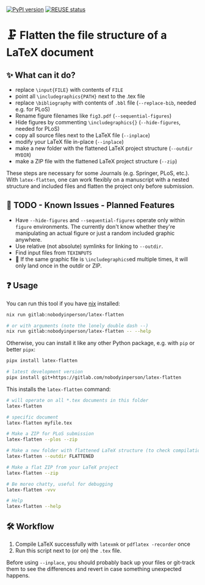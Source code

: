 [![PyPI version](https://badge.fury.io/py/latex-flatten.svg)](https://badge.fury.io/py/latex-flatten)
[![REUSE status](https://api.reuse.software/badge/gitlab.com/nobodyinperson/latex-flatten)](https://api.reuse.software/info/gitlab.com/nobodyinperson/latex-flatten)

# 🗜️ Flatten the file structure of a LaTeX document

## ✨ What can it do?

- replace `\input{FILE}` with contents of `FILE`
- point all `\includegraphics{PATH}` next to the .tex file
- replace `\bibliography` with contents of `.bbl` file (`--replace-bib`, needed e.g. for PLoS)
- Rename figure filenames like `fig3.pdf` (`--sequential-figures`)
- Hide figures by commenting `\includegraphics{}` (`--hide-figures`, needed for PLoS)
- copy all source files next to the LaTeX file (`--inplace`)
- modify your LaTeX file in-place (`--inplace`)
- make a new folder with the flattened LaTeX project structure (`--outdir MYDIR`)
- make a ZIP file with the flattened LaTeX project structure (`--zip`)

These steps are necessary for some Journals (e.g. Springer, PLoS, etc.). 
With `latex-flatten`, one can work flexibly on a manuscript with a nested structure and included files and flatten the project only before submission.

## 📝 TODO - Known Issues - Planned Features

- Have `--hide-figures` and `--sequential-figures` operate only within `figure` environments. The currently don't know whether they're manipulating an actual figure or just a random included graphic anywhere.
- Use relative (not absolute) symlinks for linking to `--outdir`.
- Find input files from `TEXINPUTS`
- 🐛 If the same graphic file is `\includegraphics`ed multiple times, it will only land once in the outdir or ZIP.

## ❓ Usage

You can run this tool if you have [nix](https://nixos.org) installed:

```bash
nix run gitlab:nobodyinperson/latex-flatten

# or with arguments (note the lonely double dash --)
nix run gitlab:nobodyinperson/latex-flatten -- --help
```

Otherwise, you can install it like any other Python package, e.g. with `pip` or better `pipx`:

```bash
pipx install latex-flatten

# latest development version
pipx install git+https://gitlab.com/nobodyinperson/latex-flatten
```

This installs the `latex-flatten` command:

```bash
# will operate on all *.tex documents in this folder
latex-flatten 

# specific document
latex-flatten myfile.tex 

# Make a ZIP for PLoS submission
latex-flatten --plos --zip

# Make a new folder with flattened LaTeX structure (to check compilation, etc.)
latex-flatten --outdir FLATTENED

# Make a flat ZIP from your LaTeX project
latex-flatten --zip

# Be moreo chatty, useful for debugging
latex-flatten -vvv

# Help
latex-flatten --help
```

## 🛠️ Workflow

1. Compile LaTeX successfully with `latexmk` or `pdflatex -recorder` once
2. Run this script next to (or on) the `.tex` file.

Before using `--inplace`, you should probably back up your files or git-track them to see the differences and revert in case something unexpected happens.
